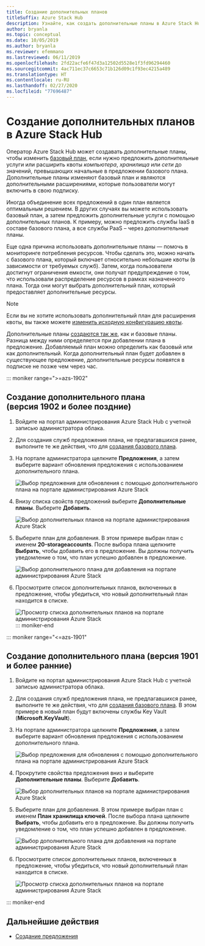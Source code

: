 ```yaml
---
title: Создание дополнительных планов
titleSuffix: Azure Stack Hub
description: Узнайте, как создать дополнительные планы в Azure Stack Hub.
author: bryanla
ms.topic: conceptual
ms.date: 10/05/2019
ms.author: bryanla
ms.reviewer: efemmano
ms.lastreviewed: 06/11/2019
ms.openlocfilehash: 2fd22acfe6f47d3a12502d5528e1f3fd96294460
ms.sourcegitcommit: 4ac711ec37c6653c71b126d09c1f93ec4215a489
ms.translationtype: HT
ms.contentlocale: ru-RU
ms.lasthandoff: 02/27/2020
ms.locfileid: "77696487"
---
```

# <a name="create-add-on-plans-in-azure-stack-hub"></a>Создание дополнительных планов в Azure Stack Hub

Оператор Azure Stack Hub может создавать дополнительные планы, чтобы изменить [базовый план](azure-stack-create-plan.md), если нужно предложить дополнительные услуги или расширить квоты *компьютера*, *хранилища* или *сети* до значений, превышающих начальные в предложении базового плана. Дополнительные планы изменяют базовый план и являются дополнительными расширениями, которые пользователи могут включить в свою подписку.

Иногда объединение всех предложений в один план является оптимальным решением. В других случаях вы можете использовать базовый план, а затем предложить дополнительные услуги с помощью дополнительных планов. К примеру, можно предложить службы IaaS в составе базового плана, а все службы PaaS – через дополнительные планы.

Еще одна причина использовать дополнительные планы — помочь в мониторинге потребления ресурсов. Чтобы сделать это, можно начать с базового плана, который включает относительно небольшие квоты (в зависимости от требуемых служб). Затем, когда пользователи достигнут ограничения емкости, они получат предупреждение о том, что использовали распределение ресурсов в рамках назначенного плана. Тогда они могут выбрать дополнительный план, который предоставляет дополнительные ресурсы.

> [!NOTE]
> Если вы не хотите использовать дополнительный план для расширения квоты, вы также можете [изменить исходную конфигурацию квоты](azure-stack-quota-types.md#edit-a-quota).

Дополнительные планы [создаются так же](azure-stack-create-plan.md), как и базовые планы. Разница между ними определяется при добавлении плана в предложение. Добавляемый план можно определить как базовый или как дополнительный. Когда дополнительный план будет добавлен в существующее предложение, дополнительные ресурсы появятся в подписке не позже чем через час.

::: moniker range=">=azs-1902"
## <a name="create-an-add-on-plan-1902-and-later"></a>Создание дополнительного плана (версия 1902 и более поздние)

1. Войдите на портал администрирования Azure Stack Hub с учетной записью администратора облака.
2. Для создания служб предложения плана, не предлагавшихся ранее, выполните те же действия, что для [создания базового плана](azure-stack-create-plan.md).
3. На портале администратора щелкните **Предложения**, а затем выберите вариант обновления предложения с использованием дополнительного плана.

   ![Выбор предложения для обновления с помощью дополнительного плана на портале администрирования Azure Stack](media/create-add-on-plan/add-on1.png)

4. Внизу списка свойств предложений выберите **Дополнительные планы**. Выберите **Добавить**.

    ![Выбор дополнительных планов на портале администрирования Azure Stack](media/create-add-on-plan/add-on2.png)

5. Выберите план для добавления. В этом примере выбран план с именем **20-storageaccounts**. После выбора плана щелкните **Выбрать**, чтобы добавить его в предложение. Вы должны получить уведомление о том, что план успешно добавлен в предложение.

    ![Выбор дополнительного плана для добавления на портале администрирования Azure Stack](media/create-add-on-plan/add-on3.png)

6. Просмотрите список дополнительных планов, включенных в предложение, чтобы убедиться, что новый дополнительный план находится в списке.

    ![[Просмотр списка дополнительных планов на портале администрирования Azure Stack](media/create-add-on-plan/add-on4.png "Создание дополнительного плана")](media/create-add-on-plan/add-on4lg.png#lightbox)
::: moniker-end

::: moniker range="<=azs-1901"

## <a name="create-an-add-on-plan-1901-and-earlier"></a>Создание дополнительного плана (версия 1901 и более ранние)

1. Войдите на портал администрирования Azure Stack Hub с учетной записью администратора облака.
2. Для создания служб предложения плана, не предлагавшихся ранее, выполните те же действия, что для [создания базового плана](azure-stack-create-plan.md). В этом примере в новый план будут включены службы Key Vault (**Microsoft.KeyVault**).
3. На портале администратора щелкните **Предложения**, а затем выберите вариант обновления предложения с использованием дополнительного плана.

   ![Выбор предложения для обновления с помощью дополнительного плана на портале администрирования Azure Stack](media/create-add-on-plan/1.PNG)

4. Прокрутите свойства предложения вниз и выберите **Дополнительные планы**. Выберите **Добавить**.

    ![Выбор дополнительных планов на портале администрирования Azure Stack](media/create-add-on-plan/2.PNG)

5. Выберите план для добавления. В этом примере выбран план с именем **План хранилища ключей**. После выбора плана щелкните **Выбрать**, чтобы добавить его в предложение. Вы должны получить уведомление о том, что план успешно добавлен в предложение.

    ![Выбор дополнительного плана для добавления на портале администрирования Azure Stack](media/create-add-on-plan/3.PNG)

6. Просмотрите список дополнительных планов, включенных в предложение, чтобы убедиться, что новый дополнительный план находится в списке.

    ![Просмотр списка дополнительных планов на портале администрирования Azure Stack](media/create-add-on-plan/4.PNG)

::: moniker-end

## <a name="next-steps"></a>Дальнейшие действия

* [Создание предложения](azure-stack-create-offer.md)
